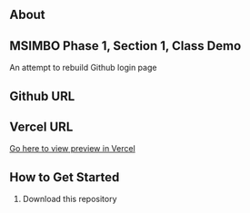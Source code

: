## About
## MSIMBO Phase 1, Section 1, Class Demo
An attempt to rebuild Github login page

## Github URL


## Vercel URL
<a href="http://1-2-github-login.vercel.app/" target="_blank">Go here to view preview in Vercel</a>


## How to Get Started
1. Download this repository